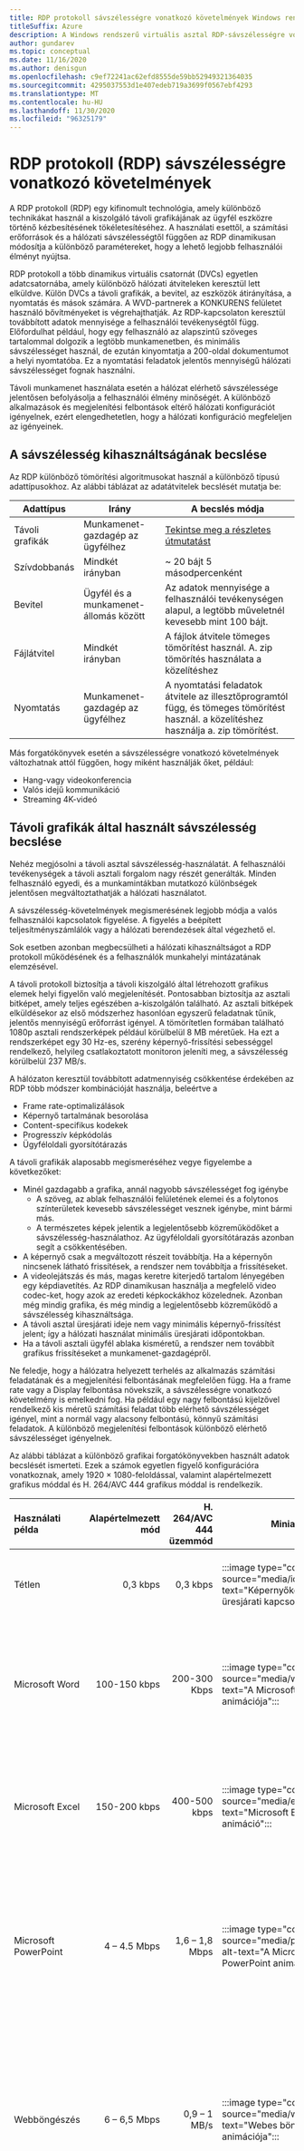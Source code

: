 ```yaml
---
title: RDP protokoll sávszélességre vonatkozó követelmények Windows rendszerű virtuális asztali környezet – Azure
titleSuffix: Azure
description: A Windows rendszerű virtuális asztal RDP-sávszélességre vonatkozó követelményeinek ismertetése.
author: gundarev
ms.topic: conceptual
ms.date: 11/16/2020
ms.author: denisgun
ms.openlocfilehash: c9ef72241ac62efd8555de59bb52949321364035
ms.sourcegitcommit: 4295037553d1e407edeb719a3699f0567ebf4293
ms.translationtype: MT
ms.contentlocale: hu-HU
ms.lasthandoff: 11/30/2020
ms.locfileid: "96325179"
---
```

# <a name="remote-desktop-protocol-rdp-bandwidth-requirements"></a>RDP protokoll (RDP) sávszélességre vonatkozó követelmények

A RDP protokoll (RDP) egy kifinomult technológia, amely különböző technikákat használ a kiszolgáló távoli grafikájának az ügyfél eszközre történő kézbesítésének tökéletesítéséhez. A használati esettől, a számítási erőforrások és a hálózati sávszélességtől függően az RDP dinamikusan módosítja a különböző paramétereket, hogy a lehető legjobb felhasználói élményt nyújtsa.

RDP protokoll a több dinamikus virtuális csatornát (DVCs) egyetlen adatcsatornába, amely különböző hálózati átviteleken keresztül lett elküldve. Külön DVCs a távoli grafikák, a bevitel, az eszközök átirányítása, a nyomtatás és mások számára. A WVD-partnerek a KONKURENS felületet használó bővítményeket is végrehajthatják.
Az RDP-kapcsolaton keresztül továbbított adatok mennyisége a felhasználói tevékenységtől függ. Előfordulhat például, hogy egy felhasználó az alapszintű szöveges tartalommal dolgozik a legtöbb munkamenetben, és minimális sávszélességet használ, de ezután kinyomtatja a 200-oldal dokumentumot a helyi nyomtatóba. Ez a nyomtatási feladatok jelentős mennyiségű hálózati sávszélességet fognak használni.

Távoli munkamenet használata esetén a hálózat elérhető sávszélessége jelentősen befolyásolja a felhasználói élmény minőségét. A különböző alkalmazások és megjelenítési felbontások eltérő hálózati konfigurációt igényelnek, ezért elengedhetetlen, hogy a hálózati konfiguráció megfeleljen az igényeinek.

## <a name="estimating-bandwidth-utilization"></a>A sávszélesség kihasználtságának becslése

Az RDP különböző tömörítési algoritmusokat használ a különböző típusú adattípusokhoz. Az alábbi táblázat az adatátvitelek becslését mutatja be:

| Adattípus | Irány | A becslés módja |
|---|---|---|
| Távoli grafikák | Munkamenet-gazdagép az ügyfélhez | [Tekintse meg a részletes útmutatást](#estimating-bandwidth-used-by-remote-graphics) |
| Szívdobbanás | Mindkét irányban | ~ 20 bájt 5 másodpercenként  |
| Bevitel | Ügyfél és a munkamenet-állomás között | Az adatok mennyisége a felhasználói tevékenységen alapul, a legtöbb műveletnél kevesebb mint 100 bájt.  |
| Fájlátvitel | Mindkét irányban | A fájlok átvitele tömeges tömörítést használ. A. zip tömörítés használata a közelítéshez |
| Nyomtatás | Munkamenet-gazdagép az ügyfélhez | A nyomtatási feladatok átvitele az illesztőprogramtól függ, és tömeges tömörítést használ. a közelítéshez használja a. zip tömörítést. |

Más forgatókönyvek esetén a sávszélességre vonatkozó követelmények változhatnak attól függően, hogy miként használják őket, például:

* Hang-vagy videokonferencia
* Valós idejű kommunikáció
* Streaming 4K-videó

## <a name="estimating-bandwidth-used-by-remote-graphics"></a>Távoli grafikák által használt sávszélesség becslése

Nehéz megjósolni a távoli asztal sávszélesség-használatát. A felhasználói tevékenységek a távoli asztali forgalom nagy részét generálták. Minden felhasználó egyedi, és a munkamintákban mutatkozó különbségek jelentősen megváltoztathatják a hálózati használatot.

A sávszélesség-követelmények megismerésének legjobb módja a valós felhasználói kapcsolatok figyelése. A figyelés a beépített teljesítményszámlálók vagy a hálózati berendezések által végezhető el.

Sok esetben azonban megbecsülheti a hálózati kihasználtságot a RDP protokoll működésének és a felhasználók munkahelyi mintázatának elemzésével.

A távoli protokoll biztosítja a távoli kiszolgáló által létrehozott grafikus elemek helyi figyelőn való megjelenítését. Pontosabban biztosítja az asztali bitképet, amely teljes egészében a-kiszolgálón található.
Az asztali bitképek elküldésekor az első módszerhez hasonlóan egyszerű feladatnak tűnik, jelentős mennyiségű erőforrást igényel. A tömörítetlen formában található 1080p asztali rendszerképek például körülbelül 8 MB méretűek. Ha ezt a rendszerképet egy 30 Hz-es, szerény képernyő-frissítési sebességgel rendelkező, helyileg csatlakoztatott monitoron jeleníti meg, a sávszélesség körülbelül 237 MB/s.

A hálózaton keresztül továbbított adatmennyiség csökkentése érdekében az RDP több módszer kombinációját használja, beleértve a

* Frame rate-optimalizálások
* Képernyő tartalmának besorolása
* Content-specifikus kodekek
* Progresszív képkódolás
* Ügyféloldali gyorsítótárazás

A távoli grafikák alaposabb megismeréséhez vegye figyelembe a következőket:

* Minél gazdagabb a grafika, annál nagyobb sávszélességet fog igénybe
  * A szöveg, az ablak felhasználói felületének elemei és a folytonos színterületek kevesebb sávszélességet vesznek igénybe, mint bármi más.
  * A természetes képek jelentik a legjelentősebb közreműködőket a sávszélesség-használathoz. Az ügyféloldali gyorsítótárazás azonban segít a csökkentésében.
* A képernyő csak a megváltozott részeit továbbítja. Ha a képernyőn nincsenek látható frissítések, a rendszer nem továbbítja a frissítéseket.
* A videolejátszás és más, magas keretre kiterjedő tartalom lényegében egy képdiavetítés. Az RDP dinamikusan használja a megfelelő video codec-ket, hogy azok az eredeti képkockákhoz közelednek. Azonban még mindig grafika, és még mindig a legjelentősebb közreműködő a sávszélesség kihasználtsága.
* A távoli asztal üresjárati ideje nem vagy minimális képernyő-frissítést jelent; így a hálózati használat minimális üresjárati időpontokban.
* Ha a távoli asztali ügyfél ablaka kisméretű, a rendszer nem továbbít grafikus frissítéseket a munkamenet-gazdagépről.

Ne feledje, hogy a hálózatra helyezett terhelés az alkalmazás számítási feladatának és a megjelenítési felbontásának megfelelően függ. Ha a frame rate vagy a Display felbontása növekszik, a sávszélességre vonatkozó követelmény is emelkedni fog. Ha például egy nagy felbontású kijelzővel rendelkező kis méretű számítási feladat több elérhető sávszélességet igényel, mint a normál vagy alacsony felbontású, könnyű számítási feladatok. A különböző megjelenítési felbontások különböző elérhető sávszélességet igényelnek.

Az alábbi táblázat a különböző grafikai forgatókönyvekben használt adatok becslését ismerteti. Ezek a számok egyetlen figyelő konfigurációra vonatkoznak, amely 1920 × 1080-feloldással, valamint alapértelmezett grafikus móddal és H. 264/AVC 444 grafikus móddal is rendelkezik.

| Használati példa | Alapértelmezett mód | H. 264/AVC 444 üzemmód | Miniatűr | A forgatókönyv leírása |
|:---|---:|---:|---|---|
| Tétlen | 0,3 kbps | 0,3 kbps |:::image type="content" source="media/idle.png" alt-text="Képernyőkép az üresjárati kapcsolatban":::| A felhasználó szünetelteti a munkáját, és nincs aktív képernyős frissítés |
| Microsoft Word | 100-150 kbps | 200-300 Kbps |:::image type="content" source="media/word.gif" alt-text="A Microsoft Word animációja":::| A felhasználó aktívan dolgozik a Microsoft Wordben, begépeli, beilleszti a grafikát és váltani a dokumentumok között |
| Microsoft Excel | 150-200 kbps | 400-500 kbps |:::image type="content" source="media/excel.gif" alt-text="Microsoft Excel-animáció":::| A felhasználó aktívan együttműködik a Microsoft Excelben, a képleteket és diagramokat tartalmazó több cella egyszerre frissül. |
| Microsoft PowerPoint | 4 – 4.5 Mbps | 1,6 – 1,8 Mbps |:::image type="content" source="media/powerpoint.gif" alt-text="A Microsoft PowerPoint animációja":::| A felhasználó aktívan dolgozik a Microsoft PowerPointban, begépelve, beillesztve. A felhasználó a formázott grafikát is módosítja, és a dia áttűnési effektusait is használhatja |
| Webböngészés | 6 – 6,5 Mbps | 0,9 – 1 MB/s |:::image type="content" source="media/web.gif" alt-text="Webes böngészés animációja":::| A felhasználó aktívan dolgozik egy olyan grafikusan gazdag webhellyel, amely több statikus és animált képet tartalmaz. A felhasználó vízszintesen és függőlegesen görgeti az oldalakat |
| Képtár | 3.3 – 3,6 Mbps | 0.7 – 0,8 Mbps |:::image type="content" source="media/image-gallery.gif" alt-text="A Képtár animációja":::| A felhasználó aktívan dolgozik a képkatalógus alkalmazásban. képek tallózása, nagyítása, átméretezése és elforgatása |
| Videó lejátszása | 8.5 – 9,5 Mbps | 2,5 – 2,8 Mbps |:::image type="content" source="media/video.gif" alt-text="Videolejátszás animációja":::| A felhasználó egy 30 FPS-videót figyel, amely az 1/2-es képernyőt használja |
| Teljes képernyős videolejátszás | 7.5 – 8,5 Mbps | 2,5 – 3,1 Mbps |:::image type="content" source="media/fullscreen-video.gif" alt-text="Teljes képernyős videolejátszás animációja":::| A felhasználó egy 30 képkocka méretű videót néz, amely teljes képernyős |

## <a name="dynamic-bandwidth-allocation"></a>Dinamikus sávszélesség kiosztása

A RDP protokoll egy modern protokoll, amely úgy van kialakítva, hogy dinamikusan módosítsa a hálózati feltételeket.
A sávszélesség-használat szigorú korlátainak használata helyett az RDP folyamatos hálózati észlelést használ, amely aktívan figyeli a rendelkezésre álló hálózati sávszélességet és a csomagok időkorlátját. Az eredmények alapján az RDP dinamikusan kiválasztja a grafikus kódolási beállításokat, és lefoglalja a sávszélességet az eszközök átirányításához és más virtuális csatornákhoz.  
Ez a technológia lehetővé teszi az RDP számára a teljes hálózati cső használatát, ha az elérhető és gyorsan visszakerül a hálózatra, ha valami másra van szükség.
Az RDP észleli a képminőség, a Képkockasebesség vagy a tömörítési algoritmusok módosítását, ha más alkalmazások is kérik a hálózatot.

## <a name="limit-network-bandwidth-use-with-throttle-rate"></a>A hálózati sávszélesség használatának korlátozása szabályozási sebességgel

A legtöbb esetben nincs szükség a sávszélesség-használat korlátozására, mivel a korlátozás érintheti a felhasználói élményt. A korlátozott hálózatokban azonban érdemes korlátozni a hálózat kihasználtságát. Egy másik példa a bérelt hálózatokra, amelyek a felhasznált forgalom mennyiségét terhelik.

Ilyen esetekben korlátozhatja az RDP kimenő hálózati forgalmat a QoS-házirendben megadott szabályozási sebesség megadásával.

  >[!NOTE]
  > Győződjön meg [arról, hogy az RDP-Shortpath engedélyezve van](./shortpath.md) – a sávszélesség korlátozásának korlátozása nem támogatott a fordított kapcsolat átvitele esetén.

### <a name="implement-throttle-rate-limiting-on-session-host-using-group-policy"></a>A munkamenet-gazdagépre vonatkozó szabályozási sebesség korlátozásának megvalósítása Csoportházirend használatával

A házirend alapú szolgáltatásminőség (QoS) a Csoportházirendon belül az előre definiált szabályozási sebesség beállítására használható.

Ha QoS-házirendet szeretne létrehozni a tartományhoz csatlakoztatott munkamenet-gazdagépekhez, először jelentkezzen be egy olyan számítógépre, amelyen Csoportházirend a felügyelet telepítve van. Nyissa meg Csoportházirend-felügyeletet (válassza a Start, a felügyeleti eszközök, majd a Csoportházirend felügyelet lehetőséget), majd hajtsa végre a következő lépéseket:

1. A Csoportházirend-kezelés területen keresse meg azt a tárolót, amelyben létre szeretné hozni az új házirendet. Ha például az összes munkamenetben lévő számítógép a **munkamenet-gazdagépek** nevű szervezeti egységben található, az új szabályzatot a munkamenet-GAZDAGÉPEK szervezeti egységében kell létrehozni.

2. Kattintson a jobb gombbal a megfelelő tárolóra, majd válassza a **csoportházirend-objektum létrehozása ebben a tartományban, és hivatkozás itt** lehetőséget.

3. Az **új csoportházirend-objektum** párbeszédpanelen írja be az új csoportházirend objektum nevét a **név** mezőbe, majd kattintson az **OK gombra**.

4. Kattintson a jobb gombbal az újonnan létrehozott házirendre, majd válassza a **Szerkesztés** lehetőséget.

5. A Csoportházirend-felügyeleti szerkesztő bontsa ki a **Számítógép konfigurációja**, majd a **Windows beállításai** csomópontot, kattintson a jobb gombbal a **házirend alapú QoS** elemre, majd válassza az **új házirend létrehozása** parancsot.

6. A **házirend alapú QoS** párbeszédpanel Megnyitás lapján adja meg az új szabályzat nevét a **név** mezőben. Válassza a **kimenő sávszélesség megadása** lehetőséget, és állítsa be a szükséges értéket, majd kattintson a **tovább** gombra.

7. A következő lapon jelölje ki a **csak az ilyen végrehajtható névvel rendelkező alkalmazásokat** , és adja meg a **svchost.exe** nevet, majd kattintson a **tovább** gombra. Ez a beállítás arra utasítja a szabályzatot, hogy csak a Távoli asztal szolgáltatásból származó egyező forgalmat rangsorolja.

8. A harmadik lapon győződjön meg arról, hogy a **forrás IP-címe** és **a cél IP-címe** is ki van választva. Kattintson a **Tovább** gombra. Ez a két beállítás biztosítja a csomagok felügyeletét, függetlenül attól, hogy melyik számítógépről (IP-címről) küldték a csomagokat, és hogy melyik számítógép (IP-cím) kapja meg a csomagokat.

9. A négy oldalon válassza az **UDP** lehetőséget a **válassza ki** azt a protokollt, amelyre a QoS-házirend vonatkozik a legördülő listára.

10. A címsor alatt **adja meg a forrásport számát**, válasszon **a forrás port vagy tartomány közül**. A kísérő szövegmezőbe írja be a **3390** karakterláncot. Válassza a **Befejezés** gombot.

Az új létrehozott házirendek nem lépnek érvénybe, amíg a Csoportházirend frissült a munkamenet-gazdagép számítógépein. Bár a Csoportházirend rendszeresen frissíti a saját példányát, a következő lépésekkel kényszerítheti az azonnali frissítést:

1. Minden olyan munkamenet-gazdagépen, amelyre frissíteni kívánja Csoportházirend, nyisson meg egy parancssort rendszergazdaként (*Futtatás rendszergazdaként*).

2. A parancssorba írja be a következőt:

   ```console
   gpupdate /force
   ```

### <a name="implement-throttle-rate-limiting-on-session-host-using-powershell"></a>A munkamenet-gazdagépre vonatkozó szabályozási sebesség korlátozása a PowerShell használatával

Az RDP-Shortpath vonatkozó szabályozási sebességet az alábbi PowerShell-parancsmag használatával állíthatja be:

```powershell
New-NetQosPolicy -Name "RDP Shortpath" -AppPathNameMatchCondition "svchost.exe" -IPProtocolMatchCondition UDP -IPSrcPortStartMatchCondition 3390 -IPSrcPortEndMatchCondition 3390 -DSCPAction 46 -NetworkProfile All
```

## <a name="next-steps"></a>További lépések

* A Windows rendszerű virtuális asztali sávszélességre vonatkozó követelmények megismeréséhez tekintse meg [a Windows rendszerű virtuális asztalok RDP protokoll (RDP) sávszélesség-követelményeit](rdp-bandwidth.md)ismertető témakört.
* A Windows rendszerű virtuális asztali hálózati kapcsolat megismeréséhez tekintse meg a [Windows rendszerű virtuális asztali hálózati kapcsolat ismertetése](network-connectivity.md)című témakört.
* A Windows rendszerű virtuális asztali szolgáltatások szolgáltatásminőség (QoS) szolgáltatásának megkezdéséhez lásd: [a Windows rendszerű virtuális asztali szolgáltatás szolgáltatásminőség (QoS) implementálása](rdp-quality-of-service-qos.md).
